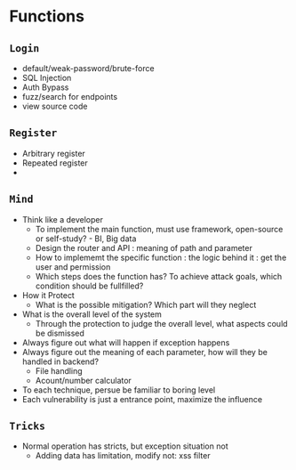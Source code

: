 # Functions
## `Login`
- default/weak-password/brute-force
- SQL Injection
- Auth Bypass
- fuzz/search for endpoints
- view source code

## `Register`
- Arbitrary register
- Repeated register
- 

## `Mind`
- Think like a developer
  - To implement the main function, must use framework, open-source or self-study?  - BI, Big data
  - Design the router and API : meaning of path and parameter
  - How to implememt the specific function : the logic behind it : get the user and permission
  - Which steps does the function has? To achieve attack goals, which condition should be fullfilled?
- How it Protect
  - What is the possible mitigation? Which part will they neglect
- What is the overall level of the system
  - Through the protection to judge the overall level, what aspects could be dismissed
- Always figure out what will happen if exception happens
- Always figure out the meaning of each parameter, how will they be handled in backend?
  - File handling
  - Acount/number calculator
- To each technique, persue be familiar to boring level
- Each vulnerability is just a entrance point, maximize the influence

## `Tricks`
- Normal operation has stricts, but exception situation not
  - Adding data has limitation, modify not: xss filter
